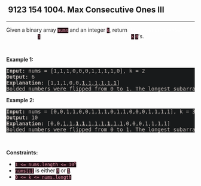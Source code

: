 <h2> 9123 154
1004. Max Consecutive Ones III</h2><hr><div style="border-color: rgba(140, 122, 115, 0.65) !important;"><p style="border-color: rgba(140, 122, 115, 0.65) !important;">Given a binary array <code style="background-color: rgb(37, 17, 23) !important; color: rgb(236, 154, 174) !important; border-color: rgb(171, 35, 69) !important;">nums</code> and an integer <code style="background-color: rgb(37, 17, 23) !important; color: rgb(236, 154, 174) !important; border-color: rgb(171, 35, 69) !important;">k</code>, return <em style="color: rgba(255, 255, 255, 0.65) !important; border-color: rgba(140, 122, 115, 0.65) !important;">the maximum number of consecutive </em><code style="background-color: rgb(37, 17, 23) !important; color: rgb(236, 154, 174) !important; border-color: rgb(171, 35, 69) !important;">1</code><em style="color: rgba(255, 255, 255, 0.65) !important; border-color: rgba(140, 122, 115, 0.65) !important;">'s in the array if you can flip at most</em> <code style="background-color: rgb(37, 17, 23) !important; color: rgb(236, 154, 174) !important; border-color: rgb(171, 35, 69) !important;">k</code> <code style="background-color: rgb(37, 17, 23) !important; color: rgb(236, 154, 174) !important; border-color: rgb(171, 35, 69) !important;">0</code>'s.</p>

<p style="border-color: rgba(140, 122, 115, 0.65) !important;">&nbsp;</p>
<p style="border-color: rgba(140, 122, 115, 0.65) !important;"><strong class="example" style="border-color: rgba(140, 122, 115, 0.65) !important;">Example 1:</strong></p>

<pre style="background-color: rgb(24, 26, 27) !important; color: rgb(200, 192, 188) !important; border-color: rgb(126, 109, 103) !important;"><strong style="border-color: rgb(112, 97, 92) !important;">Input:</strong> nums = [1,1,1,0,0,0,1,1,1,1,0], k = 2
<strong style="border-color: rgb(112, 97, 92) !important;">Output:</strong> 6
<strong style="border-color: rgb(112, 97, 92) !important;">Explanation:</strong> [1,1,1,0,0,<u style="border-color: rgb(112, 97, 92) !important;"><strong style="border-color: rgb(112, 97, 92) !important;">1</strong>,1,1,1,1,<strong style="border-color: rgb(112, 97, 92) !important;">1</strong></u>]
Bolded numbers were flipped from 0 to 1. The longest subarray is underlined.</pre>

<p style="border-color: rgba(140, 122, 115, 0.65) !important;"><strong class="example" style="border-color: rgba(140, 122, 115, 0.65) !important;">Example 2:</strong></p>

<pre style="background-color: rgb(24, 26, 27) !important; color: rgb(200, 192, 188) !important; border-color: rgb(126, 109, 103) !important;"><strong style="border-color: rgb(112, 97, 92) !important;">Input:</strong> nums = [0,0,1,1,0,0,1,1,1,0,1,1,0,0,0,1,1,1,1], k = 3
<strong style="border-color: rgb(112, 97, 92) !important;">Output:</strong> 10
<strong style="border-color: rgb(112, 97, 92) !important;">Explanation:</strong> [0,0,<u style="border-color: rgb(112, 97, 92) !important;">1,1,<strong style="border-color: rgb(112, 97, 92) !important;">1</strong>,<strong style="border-color: rgb(112, 97, 92) !important;">1</strong>,1,1,1,<strong style="border-color: rgb(112, 97, 92) !important;">1</strong>,1,1</u>,0,0,0,1,1,1,1]
Bolded numbers were flipped from 0 to 1. The longest subarray is underlined.
</pre>

<p style="border-color: rgba(140, 122, 115, 0.65) !important;">&nbsp;</p>
<p style="border-color: rgba(140, 122, 115, 0.65) !important;"><strong style="border-color: rgba(140, 122, 115, 0.65) !important;">Constraints:</strong></p>

<ul style="border-color: rgba(140, 122, 115, 0.65) !important;">
	<li style="border-color: rgba(140, 122, 115, 0.65) !important;"><code style="background-color: rgb(37, 17, 23) !important; color: rgb(236, 154, 174) !important; border-color: rgb(171, 35, 69) !important;">1 &lt;= nums.length &lt;= 10<sup style="border-color: rgb(171, 35, 69) !important;">5</sup></code></li>
	<li style="border-color: rgba(140, 122, 115, 0.65) !important;"><code style="background-color: rgb(37, 17, 23) !important; color: rgb(236, 154, 174) !important; border-color: rgb(171, 35, 69) !important;">nums[i]</code> is either <code style="background-color: rgb(37, 17, 23) !important; color: rgb(236, 154, 174) !important; border-color: rgb(171, 35, 69) !important;">0</code> or <code style="background-color: rgb(37, 17, 23) !important; color: rgb(236, 154, 174) !important; border-color: rgb(171, 35, 69) !important;">1</code>.</li>
	<li style="border-color: rgba(140, 122, 115, 0.65) !important;"><code style="background-color: rgb(37, 17, 23) !important; color: rgb(236, 154, 174) !important; border-color: rgb(171, 35, 69) !important;">0 &lt;= k &lt;= nums.length</code></li>
</ul>
</div>